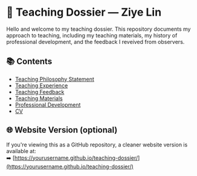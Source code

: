 # 📖 Teaching Dossier — Ziye Lin

Hello and welcome to my teaching dossier. This repository documents my approach to teaching, including my teaching materials, my history of professional development, and the feedback I reveived from observers.

## 📚 Contents

- [Teaching Philosophy Statement](philosophy.md)
- [Teaching Experience](experience.md)
- [Teaching Feedback](./feedback/teaching-feedback.pdf)
- [Teaching Materials](./materials/)
- [Professional Development](professional-development.md)
- [CV](./cv/cv-teaching-ziye-lin-20250606.pdf)

## 🌐 Website Version (optional)

If you're viewing this as a GitHub repository, a cleaner website version is available at:  
➡️ [https://yourusername.github.io/teaching-dossier/](https://yourusername.github.io/teaching-dossier/)
